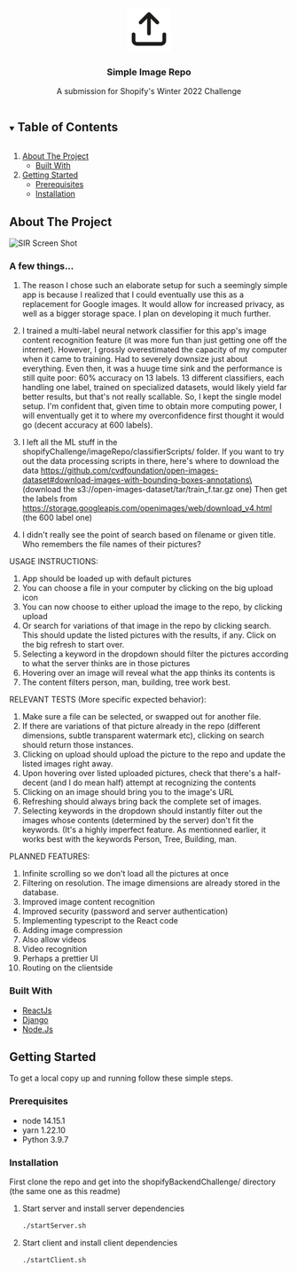 <!-- PROJECT LOGO -->
<br />
<p align="center">
  <a href="https://github.com/therealaleks/shopifyBackendChallenge">
    <img src="images/logo.png" alt="Logo" width="80" height="80">
  </a>

  <h3 align="center">Simple Image Repo</h3>

  <p align="center">
    A submission for Shopify's Winter 2022 Challenge
  </p>
</p>



<!-- TABLE OF CONTENTS -->
<details open="open">
  <summary><h2 style="display: inline-block">Table of Contents</h2></summary>
  <ol>
    <li>
      <a href="#about-the-project">About The Project</a>
      <ul>
        <li><a href="#built-with">Built With</a></li>
      </ul>
    </li>
    <li>
      <a href="#getting-started">Getting Started</a>
      <ul>
        <li><a href="#prerequisites">Prerequisites</a></li>
        <li><a href="#installation">Installation</a></li>
      </ul>
    </li>
  </ol>
</details>



<!-- ABOUT THE PROJECT -->
## About The Project

![SIR Screen Shot](images/screenshot.png)

### A few things...

1. The reason I chose such an elaborate setup for such a seemingly simple app is because I realized that I could eventually use this as a replacement for Google images. It would allow for increased privacy, as well as a bigger storage space. I plan on developing it much further.

2. I trained a multi-label neural network classifier for this app's image content recognition feature (it was more fun than just getting one off the internet). However, I grossly overestimated the capacity of my computer when it came to training. Had to severely downsize just about everything. Even then, it was a huuge time sink and the performance is still quite poor: 60% accuracy on 13 labels. 13 different classifiers, each handling one label, trained on specialized datasets, would likely yield far better results, but that's not really scallable. So, I kept the single model setup. I'm confident that, given time to obtain more computing power, I will enventually get it to where my overconfidence first thought it would go (decent accuracy at 600 labels). 

3. I left all the ML stuff in the shopifyChallenge/imageRepo/classifierScripts/ folder. If you want to try out the data processing scripts in there, here's where to download the data
    https://github.com/cvdfoundation/open-images-dataset#download-images-with-bounding-boxes-annotations\
    (download the s3://open-images-dataset/tar/train_f.tar.gz one)
    Then get the labels from https://storage.googleapis.com/openimages/web/download_v4.html (the 600 label one)
    
4. I didn't really see the point of search based on filename or given title. Who remembers the file names of their pictures?

USAGE INSTRUCTIONS:

1. App should be loaded up with default pictures
2. You can choose a file in your computer by clicking on the big upload icon
3. You can now choose to either upload the image to the repo, by clicking upload
4. Or search for variations of that image in the repo by clicking search. This should update the listed pictures with the results, if any. Click on the big refresh to start over.
6. Selecting a keyword in the dropdown should filter the pictures according to what the server thinks are in those pictures
7. Hovering over an image will reveal what the app thinks its contents is
8. The content filters person, man, building, tree work best. 

RELEVANT TESTS (More specific expected behavior):

1. Make sure a file can be selected, or swapped out for another file.
2. If there are variations of that picture already in the repo (different dimensions, subtle transparent watermark etc), clicking on search should return those instances.
3. Clicking on upload should upload the picture to the repo and update the listed images right away. 
4. Upon hovering over listed uploaded pictures, check that there's a half-decent (and I do mean half) attempt at recognizing the contents
5. Clicking on an image should bring you to the image's URL
6. Refreshing should always bring back the complete set of images.
7. Selecting keywords in the dropdown should instantly filter out the images whose contents (determined by the server) don't fit the keywords. (It's a highly imperfect feature. As mentionned earlier, it works best with the keywords Person, Tree, Building, man.

PLANNED FEATURES:
1. Infinite scrolling so we don't load all the pictures at once
2. Filtering on resolution. The image dimensions are already stored in the database.
3. Improved image content recognition
4. Improved security (password and server authentication)
5. Implementing typescript to the React code
6. Adding image compression
7. Also allow videos
8. Video recognition
9. Perhaps a prettier UI
10. Routing on the clientside

### Built With

* [ReactJs](https://reactjs.org/)
* [Django](https://www.djangoproject.com/)
* [Node.Js](https://nodejs.org/en/)



<!-- GETTING STARTED -->
## Getting Started

To get a local copy up and running follow these simple steps.

### Prerequisites

* node 14.15.1
* yarn 1.22.10
* Python 3.9.7

### Installation

First clone the repo and get into the shopifyBackendChallenge/ directory (the same one as this readme)

1. Start server and install server dependencies
   ```sh
   ./startServer.sh
   ```
2. Start client and install client dependencies
   ```sh
   ./startClient.sh
   ```




<!-- MARKDOWN LINKS & IMAGES -->
<!-- https://www.markdownguide.org/basic-syntax/#reference-style-links -->
[contributors-shield]: https://img.shields.io/github/contributors/github_username/repo.svg?style=for-the-badge
[contributors-url]: https://github.com/github_username/repo_name/graphs/contributors
[forks-shield]: https://img.shields.io/github/forks/github_username/repo.svg?style=for-the-badge
[forks-url]: https://github.com/github_username/repo_name/network/members
[stars-shield]: https://img.shields.io/github/stars/github_username/repo.svg?style=for-the-badge
[stars-url]: https://github.com/github_username/repo_name/stargazers
[issues-shield]: https://img.shields.io/github/issues/github_username/repo.svg?style=for-the-badge
[issues-url]: https://github.com/github_username/repo_name/issues
[license-shield]: https://img.shields.io/github/license/github_username/repo.svg?style=for-the-badge
[license-url]: https://github.com/github_username/repo_name/blob/master/LICENSE.txt
[linkedin-shield]: https://img.shields.io/badge/-LinkedIn-black.svg?style=for-the-badge&logo=linkedin&colorB=555
[linkedin-url]: https://linkedin.com/in/github_username
